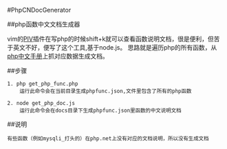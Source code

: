 
#PhpCNDocGenerator

##php函数中文文档生成器

   vim的[PIV](http://vimawesome.com/plugin/piv-shouldve-said-no)插件在写php的时候shift+k就可以查看函数说明文档，很是便利，但苦于英文不好，便写了这个工具,基于node.js。
    思路就是遍历php的所有函数，从[php中文手册](http://php.net/manual/zh/)上抓对应数据生成文档。

##步骤

    1. php get_php_func.php
        运行此命令会在当前目录生成phpfunc.json,文件里包含了所有的php函数

    2. node get_php_doc.js
        运行此命令会在docs目录下生成phpfunc.json里函数的中文说明文档

##说明

    有些函数（例如mysqli_打头的）在php.net上没有对应的文档说明，所以没有生成文档


